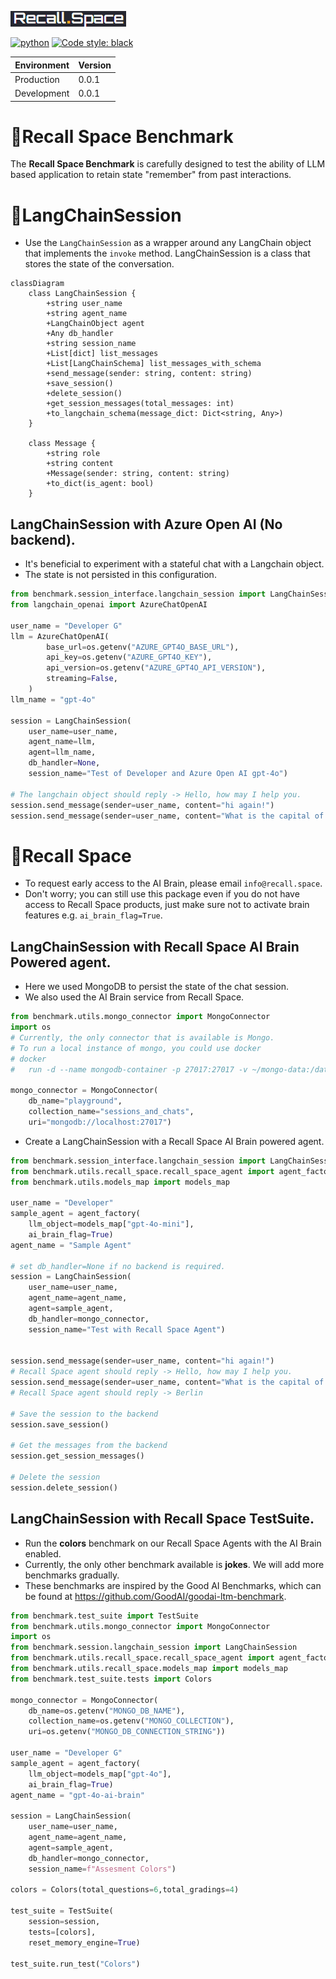 [![recall_space_logo](logo.png)](https://recall.space/)

[![python](https://img.shields.io/badge/python-3.10-blue)](https://www.python.org/)
[![Code style: black](https://img.shields.io/badge/code%20style-black-000000.svg)](https://github.com/psf/black)

| Environment | Version |
| ----------- | ------- |
| Production  | 0.0.1   |
| Development | 0.0.1   |


# 🧠Recall Space Benchmark

The **Recall Space Benchmark** is carefully designed to test the ability of LLM based application to retain state "remember" from past interactions.


# 💬LangChainSession

+ Use the `LangChainSession` as a wrapper around any LangChain object that implements the `invoke` method. LangChainSession is a class that stores the state of the conversation.

```mermaid
classDiagram
    class LangChainSession {
        +string user_name
        +string agent_name
        +LangChainObject agent
        +Any db_handler
        +string session_name
        +List[dict] list_messages
        +List[LangChainSchema] list_messages_with_schema
        +send_message(sender: string, content: string)
        +save_session()
        +delete_session()
        +get_session_messages(total_messages: int)
        +to_langchain_schema(message_dict: Dict<string, Any>)
    }

    class Message {
        +string role
        +string content
        +Message(sender: string, content: string)
        +to_dict(is_agent: bool)
    }
```

## LangChainSession with Azure Open AI (No backend).

+ It's beneficial to experiment with a stateful chat with a Langchain object.
+ The state is not persisted in this configuration.

```python
from benchmark.session_interface.langchain_session import LangChainSession
from langchain_openai import AzureChatOpenAI

user_name = "Developer G"
llm = AzureChatOpenAI(
        base_url=os.getenv("AZURE_GPT4O_BASE_URL"),
        api_key=os.getenv("AZURE_GPT4O_KEY"),
        api_version=os.getenv("AZURE_GPT4O_API_VERSION"),
        streaming=False,
    )
llm_name = "gpt-4o"

session = LangChainSession(
    user_name=user_name, 
    agent_name=llm,
    agent=llm_name,
    db_handler=None,
    session_name="Test of Developer and Azure Open AI gpt-4o")

# The langchain object should reply -> Hello, how may I help you.
session.send_message(sender=user_name, content="hi again!")
session.send_message(sender=user_name, content="What is the capital of Germany?")
```

# 💫Recall Space
+ To request early access to the AI Brain, please email `info@recall.space`.
+ Don't worry; you can still use this package even if you do not have access to Recall Space products, just make
sure not to activate brain features e.g. `ai_brain_flag=True`.

## LangChainSession with Recall Space AI Brain Powered agent.
+ Here we used MongoDB to persist the state of the chat session.
+ We also used the AI Brain service from Recall Space. 

```python
from benchmark.utils.mongo_connector import MongoConnector
import os
# Currently, the only connector that is available is Mongo.
# To run a local instance of mongo, you could use docker
# docker 
#   run -d --name mongodb-container -p 27017:27017 -v ~/mongo-data:/data/db mongo

mongo_connector = MongoConnector(
    db_name="playground",
    collection_name="sessions_and_chats",
    uri="mongodb://localhost:27017")
```

+ Create a LangChainSession with a Recall Space AI Brain powered agent.


```python
from benchmark.session_interface.langchain_session import LangChainSession
from benchmark.utils.recall_space.recall_space_agent import agent_factory
from benchmark.utils.models_map import models_map

user_name = "Developer"
sample_agent = agent_factory(
    llm_object=models_map["gpt-4o-mini"],
    ai_brain_flag=True)
agent_name = "Sample Agent"

# set db_handler=None if no backend is required.
session = LangChainSession(
    user_name=user_name, 
    agent_name=agent_name,
    agent=sample_agent,
    db_handler=mongo_connector,
    session_name="Test with Recall Space Agent")


session.send_message(sender=user_name, content="hi again!")
# Recall Space agent should reply -> Hello, how may I help you.
session.send_message(sender=user_name, content="What is the capital of Germany?")
# Recall Space agent should reply -> Berlin

# Save the session to the backend
session.save_session()

# Get the messages from the backend
session.get_session_messages()

# Delete the session
session.delete_session()
```

## LangChainSession with Recall Space TestSuite.

+ Run the **colors** benchmark on our Recall Space Agents with the AI Brain enabled.
+ Currently, the only other benchmark available is **jokes**. We will add more benchmarks gradually.
+ These benchmarks are inspired by the Good AI Benchmarks, which can be found at https://github.com/GoodAI/goodai-ltm-benchmark.

```python
from benchmark.test_suite import TestSuite
from benchmark.utils.mongo_connector import MongoConnector
import os
from benchmark.session.langchain_session import LangChainSession
from benchmark.utils.recall_space.recall_space_agent import agent_factory
from benchmark.utils.recall_space.models_map import models_map
from benchmark.test_suite.tests import Colors

mongo_connector = MongoConnector(
    db_name=os.getenv("MONGO_DB_NAME"),
    collection_name=os.getenv("MONGO_COLLECTION"),
    uri=os.getenv("MONGO_DB_CONNECTION_STRING"))

user_name = "Developer G"
sample_agent = agent_factory(
    llm_object=models_map["gpt-4o"],
    ai_brain_flag=True)
agent_name = "gpt-4o-ai-brain"

session = LangChainSession(
    user_name=user_name, 
    agent_name=agent_name,
    agent=sample_agent,
    db_handler=mongo_connector,
    session_name=f"Assesment Colors")

colors = Colors(total_questions=6,total_gradings=4)

test_suite = TestSuite(
    session=session, 
    tests=[colors],
    reset_memory_engine=True)

test_suite.run_test("Colors")
```